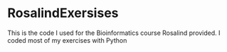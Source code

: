 # RosalindExersises
This is the code I used for the Bioinformatics course Rosalind provided. I coded most of my exercises with Python
